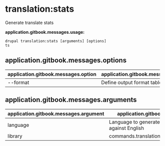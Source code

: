 # translation:stats
Generate translate stats

**application.gitbook.messages.usage:**
```
drupal translation:stats [arguments] [options]
ts
```

## application.gitbook.messages.options
application.gitbook.messages.option | application.gitbook.messages.details
-------|-------------
--format | Define output format table|markdown

## application.gitbook.messages.arguments
application.gitbook.messages.argument | application.gitbook.messages.details
---------|-------------
language | Language to generate translation stats against English
library | commands.translation.stats.arguments.library
